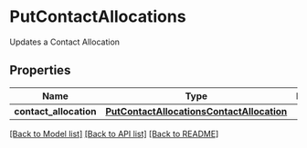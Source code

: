 # PutContactAllocations

Updates a Contact Allocation
## Properties
Name | Type | Description | Notes
------------ | ------------- | ------------- | -------------
**contact_allocation** | [**PutContactAllocationsContactAllocation**](PutContactAllocationsContactAllocation.md) |  | 

[[Back to Model list]](../README.md#documentation-for-models) [[Back to API list]](../README.md#documentation-for-api-endpoints) [[Back to README]](../README.md)



